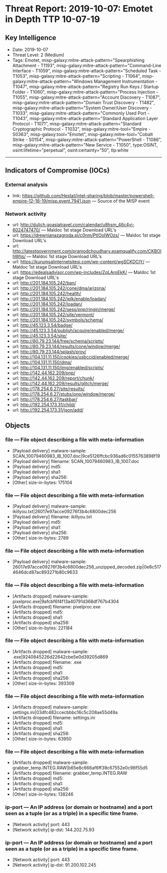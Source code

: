 # Threat Report: 2019-10-07: Emotet in Depth TTP 10-07-19


## Key Intelligence
* Date: 2019-10-07
* Threat Level: 2 (Medium)
* Tags: Emotet, misp-galaxy:mitre-attack-pattern="Spearphishing Attachment - T1193", misp-galaxy:mitre-attack-pattern="Command-Line Interface - T1059", misp-galaxy:mitre-attack-pattern="Scheduled Task - T1053", misp-galaxy:mitre-attack-pattern="Scripting - T1064", misp-galaxy:mitre-attack-pattern="Windows Management Instrumentation - T1047", misp-galaxy:mitre-attack-pattern="Registry Run Keys / Startup Folder - T1060", misp-galaxy:mitre-attack-pattern="Process Injection - T1055", misp-galaxy:mitre-attack-pattern="Account Discovery - T1087", misp-galaxy:mitre-attack-pattern="Domain Trust Discovery - T1482", misp-galaxy:mitre-attack-pattern="System Owner/User Discovery - T1033", misp-galaxy:mitre-attack-pattern="Commonly Used Port - T1043", misp-galaxy:mitre-attack-pattern="Standard Application Layer Protocol - T1071", misp-galaxy:mitre-attack-pattern="Standard Cryptographic Protocol - T1032", misp-galaxy:mitre-tool="Empire - S0363", misp-galaxy:tool="Emotet", misp-galaxy:mitre-tool="Cobalt Strike - S0154", misp-galaxy:mitre-attack-pattern="PowerShell - T1086", misp-galaxy:mitre-attack-pattern="New Service - T1050", type:OSINT, osint:lifetime="perpetual", osint:certainty="50", tlp:white

---

## Indicators of Compromise (IOCs)
### External analysis
* link: https://github.com/Hestat/intel-sharing/blob/master/powershell-empire-12-16-19/misp.event.7941.json — Source of the MISP event

### Network activity
* url: http://dulich.goasiatravel.com/calendar/u8hsm_46c4yi-6024747470/ — Maldoc 1st stage Download URL's
* url: https://drewnianazagroda.pl/c0nm/PtlOoIWOzs/ — Maldoc 1st stage Download URL's
* url: http://latestgovernment.com/pramodchoudhary.examqualify.com/CKBOIhWtjs/ — Maldoc 1st stage Download URL's
* url: https://kurumsalinternetsitesi.com/wp-content/wgSCKDClY/ — Maldoc 1st stage Download URL's
* url: https://edealsadvisor.com/wp-includes/ZqLAroEkK/ — Maldoc 1st stage Download URL's
* url: http://201.184.105.242/ban/
* url: http://201.184.105.242/cone/dma/arizona/
* url: http://201.184.105.242/health/
* url: http://201.184.105.242/iplk/enable/loadan/
* url: http://201.184.105.242/loadan/
* url: http://201.184.105.242/sess/pnp/ringin/merge/
* url: http://201.184.105.242/site/vermont/
* url: http://201.184.105.242/symbols/schema/
* url: http://45.123.3.54/badge/
* url: http://45.123.3.54/publish/acquire/enabled/merge/
* url: http://45.123.3.54/site/
* url: http://80.79.23.144/free/schema/scripts/
* url: http://80.79.23.144/results/cone/window/merge/
* url: http://80.79.23.144/splash/prov/
* url: http://104.131.11.150/cookies/usbccid/enabled/merge/
* url: http://104.131.11.150/dma/
* url: http://104.131.11.150/img/enabled/scripts/
* url: http://142.44.162.209/pnp/
* url: http://142.44.162.209/report/chunk/
* url: http://142.44.162.209/results/glitch/merge/
* url: http://178.254.6.27/site/results/
* url: http://178.254.6.27/stubs/pnp/window/merge/
* url: http://178.254.6.27/taskbar/
* url: http://192.254.173.31/child/
* url: http://192.254.173.31/json/add/

## Objects
### file — File object describing a file with meta-information
* [Payload delivery] malware-sample: SCAN_10079460983_IB_1007.doc|9ce5126ffcbc936ad6c0155763898f19
* [Payload delivery] filename: SCAN_10079460983_IB_1007.doc
* [Payload delivery] md5: <md5>
* [Payload delivery] sha1: <sha1>
* [Payload delivery] sha256: <sha256>
* [Other] size-in-bytes: 175104

### file — File object describing a file with meta-information
* [Payload delivery] malware-sample: ikillyou.txt|26017e97acce09276f3b4c6800dec256
* [Payload delivery] filename: ikillyou.txt
* [Payload delivery] md5: <md5>
* [Payload delivery] sha1: <sha1>
* [Payload delivery] sha256: <sha256>
* [Other] size-in-bytes: 2789

### file — File object describing a file with meta-information
* [Payload delivery] malware-sample: 26017e97acce09276f3b4c6800dec256_unzipped_decoded.zip|0e8c5174646dcd87ac893271b80c9633

### file — File object describing a file with meta-information
* [Artifacts dropped] malware-sample: pixelproc.exe|9afcbf6f4f13a40791d368df767b4304
* [Artifacts dropped] filename: pixelproc.exe
* [Artifacts dropped] md5: <md5>
* [Artifacts dropped] sha1: <sha1>
* [Artifacts dropped] sha256: <sha256>
* [Other] size-in-bytes: 221184

### file — File object describing a file with meta-information
* [Artifacts dropped] malware-sample: .exe|9240845226d22642cbe5e0d39205d869
* [Artifacts dropped] filename: .exe
* [Artifacts dropped] md5: <md5>
* [Artifacts dropped] sha1: <sha1>
* [Artifacts dropped] sha256: <sha256>
* [Other] size-in-bytes: 393309

### file — File object describing a file with meta-information
* [Artifacts dropped] malware-sample: settings.ini|03dfc482ccecbbbc16c5c208ae55d49a
* [Artifacts dropped] filename: settings.ini
* [Artifacts dropped] md5: <md5>
* [Artifacts dropped] sha1: <sha1>
* [Artifacts dropped] sha256: <sha256>
* [Other] size-in-bytes: 63950

### file — File object describing a file with meta-information
* [Artifacts dropped] malware-sample: grabber_temp.INTEG.RAW|b65e8c666af6ff39c67552e0c98f55d5
* [Artifacts dropped] filename: grabber_temp.INTEG.RAW
* [Artifacts dropped] md5: <md5>
* [Artifacts dropped] sha1: <sha1>
* [Artifacts dropped] sha256: <sha256>
* [Other] size-in-bytes: 138246

### ip-port — An IP address (or domain or hostname) and a port seen as a tuple (or as a triple) in a specific time frame.
* [Network activity] port: 443
* [Network activity] ip-dst: 144.202.75.93

### ip-port — An IP address (or domain or hostname) and a port seen as a tuple (or as a triple) in a specific time frame.
* [Network activity] port: 443
* [Network activity] ip-dst: 91.200.102.245
